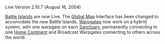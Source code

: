 Live Version 2.10.7 (August 16, 2004)

[Battle Islands](Battle_Islands.md) are now Live. The
[Global Map](Global_Map.md) Interface has been changed to accomodate the new
Battle Islands. [Warpgates](Warpgate.md) now work on a hybrid system, with one
warpgate on each [Sanctuary](Sanctuary.md), permanently connecting to one
[Home Continent](Home_Continent.md) and Broadcast Warpgates connecting to others
across the world.

<!--[category:Patches](category:Patches.md)-->
